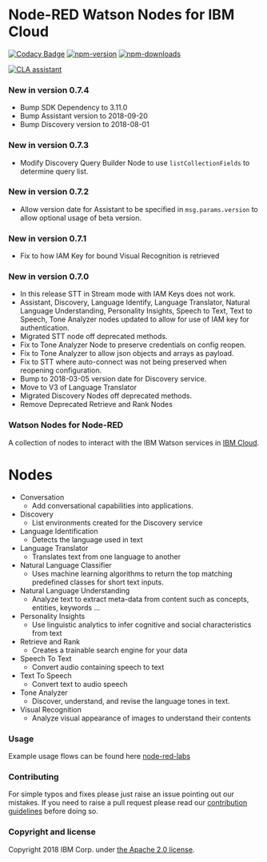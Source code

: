 Node-RED Watson Nodes for IBM Cloud
=====================================

[![Codacy Badge](https://api.codacy.com/project/badge/Grade/4f98536040924add9da4ca1deecb72b4)](https://www.codacy.com/app/BetaWorks-NodeRED-Watson/node-red-node-watson?utm_source=github.com&amp;utm_medium=referral&amp;utm_content=watson-developer-cloud/node-red-node-watson&amp;utm_campaign=Badge_Grade)
[![npm-version](https://img.shields.io/npm/v/node-red-node-watson.svg)](https://www.npmjs.com/package/node-red-node-watson)
[![npm-downloads](https://img.shields.io/npm/dm/node-red-node-watson.svg)](https://www.npmjs.com/package/node-red-node-watson)

<a href="https://cla-assistant.io/watson-developer-cloud/node-red-node-watson"><img src="https://cla-assistant.io/readme/badge/watson-developer-cloud/node-red-node-watson" alt="CLA assistant" /></a>

### New in version 0.7.4
- Bump SDK Dependency to 3.11.0
- Bump Assistant version to 2018-09-20
- Bump Discovery version to 2018-08-01

### New in version 0.7.3
- Modify Discovery Query Builder Node to use `listCollectionFields` to determine query list.

### New in version 0.7.2
- Allow version date for Assistant to be specified in `msg.params.version`
to allow optional usage of beta version.

### New in version 0.7.1
- Fix to how IAM Key for bound Visual Recognition is retrieved

### New in version 0.7.0
- In this release STT in Stream mode with IAM Keys does not work.
- Assistant, Discovery, Language Identify, Language Translator,
Natural Language Understanding, Personality Insights,
Speech to Text, Text to Speech, Tone Analyzer nodes updated
to allow for use of IAM key for authentication.
- Migrated STT node off deprecated methods.
- Fix to Tone Analyzer Node to preserve credentials on config reopen.
- Fix to Tone Analyzer to allow json objects and arrays as payload.
- Fix to STT where auto-connect was not being preserved when reopening configuration.
- Bump to 2018-03-05 version date for Discovery service.
- Move to V3 of Language Translator
- Migrated Discovery Nodes off deprecated methods.
- Remove Deprecated Retrieve and Rank Nodes


### Watson Nodes for Node-RED
A collection of nodes to interact with the IBM Watson services in [IBM Cloud](http://bluemix.net).

# Nodes

- Conversation
    - Add conversational capabilities into applications.
- Discovery
    - List environments created for the Discovery service
- Language Identification
    - Detects the language used in text
- Language Translator
    - Translates text from one language to another    
- Natural Language Classifier
    - Uses machine learning algorithms to return the top matching predefined classes for short text inputs.
- Natural Language Understanding
    - Analyze text to extract meta-data from content such as concepts, entities, keywords ...
- Personality Insights
    - Use linguistic analytics to infer cognitive and social characteristics from text
- Retrieve and Rank
    - Creates a trainable search engine for your data  
- Speech To Text
    - Convert audio containing speech to text
- Text To Speech
    - Convert text to audio speech
- Tone Analyzer
    - Discover, understand, and revise the language tones in text.
- Visual Recognition
    - Analyze visual appearance of images to understand their contents

### Usage
Example usage flows can be found here [node-red-labs](https://github.com/watson-developer-cloud/node-red-labs)

### Contributing

For simple typos and fixes please just raise an issue pointing out our mistakes.
If you need to raise a pull request please read our [contribution guidelines](https://github.com/watson-developer-cloud/node-red-node-watson/blob/master/CONTRIBUTING.md)
before doing so.

### Copyright and license

Copyright 2018 IBM Corp. under [the Apache 2.0 license](LICENSE).
